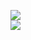 [![](https://img.shields.io/badge/Made%20With-Github%20Spray-lightgrey.svg?style=for-the-badge&logo=github)](https://github.com/Annihil/github-spray#12598)  
[![](https://i.imgur.com/2DrTn0Z.gif)](https://github.com/Annihil/github-spray)